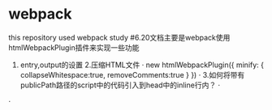 # webpack
this repository used webpack study
#6.20文档主要是webpack使用htmlWebpackPlugin插件来实现一些功能
1. entry,output的设置
2.压缩HTML文件
·
	new htmlWebpackPlugin({
		minify: {
			collapseWhitespace:true,
			removeComments:true
		}
	})
·
3.如何将带有publicPath路径的script中的代码引入到head中的inline行内？
·
<script type="text/javascript" src='<%= compilation.assets[htmlWebpackPlugin.files.chunks.main.entry.substr(htmlWebpackPlugin.files.publicPath.length)].source() %>'></script>
·